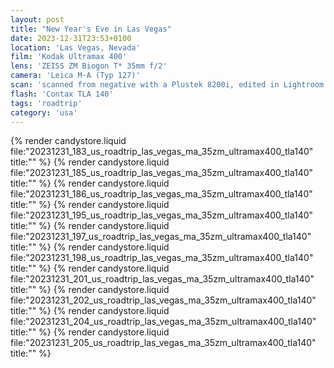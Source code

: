```yaml
---
layout: post
title: "New Year's Eve in Las Vegas"
date: 2023-12-31T23:53+0100
location: 'Las Vegas, Nevada'
film: 'Kodak Ultramax 400'
lens: 'ZEISS ZM Biogon T* 35mm f/2'
camera: 'Leica M-A (Typ 127)'
scan: 'scanned from negative with a Plustek 8200i, edited in Lightroom'
flash: 'Contax TLA 140'
tags: 'roadtrip'
category: 'usa'
---
```


{% render candystore.liquid file:"20231231_183_us_roadtrip_las_vegas_ma_35zm_ultramax400_tla140" title:"" %}
{% render candystore.liquid file:"20231231_185_us_roadtrip_las_vegas_ma_35zm_ultramax400_tla140" title:"" %}
{% render candystore.liquid file:"20231231_186_us_roadtrip_las_vegas_ma_35zm_ultramax400_tla140" title:"" %}
{% render candystore.liquid file:"20231231_195_us_roadtrip_las_vegas_ma_35zm_ultramax400_tla140" title:"" %}
{% render candystore.liquid file:"20231231_197_us_roadtrip_las_vegas_ma_35zm_ultramax400_tla140" title:"" %}
{% render candystore.liquid file:"20231231_198_us_roadtrip_las_vegas_ma_35zm_ultramax400_tla140" title:"" %}
{% render candystore.liquid file:"20231231_201_us_roadtrip_las_vegas_ma_35zm_ultramax400_tla140" title:"" %}
{% render candystore.liquid file:"20231231_202_us_roadtrip_las_vegas_ma_35zm_ultramax400_tla140" title:"" %}
{% render candystore.liquid file:"20231231_204_us_roadtrip_las_vegas_ma_35zm_ultramax400_tla140" title:"" %}
{% render candystore.liquid file:"20231231_205_us_roadtrip_las_vegas_ma_35zm_ultramax400_tla140" title:"" %}